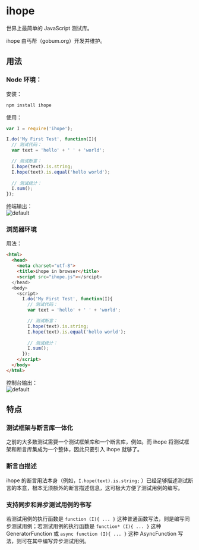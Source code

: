 # ihope
世界上最简单的 JavaScript 测试库。

ihope 由丐帮（gobum.org）开发并维护。

## 用法
### Node 环境：
安装：
```bash
npm install ihope
```
使用：
```js
var I = require('ihope');

I.do('My First Test', function(I){
  // 测试代码：
  var text = 'hello' + ' ' + 'world';

  // 测试断言：
  I.hope(text).is.string;
  I.hope(text).is.equal('hello world');
  
  // 测试统计：
  I.sum();
});
```
终端输出：  
![default](https://user-images.githubusercontent.com/760498/30022768-5e8eae7c-919f-11e7-95a3-7c068bda6458.png)

### 浏览器环境
用法：
```html
<html>
  <head>
    <meta charset="utf-8">
    <title>ihope in browser</title>
    <script src="ihope.js"></srcipt>
  </head>
  <body>
    <script>
      I.do('My First Test', function(I){
        // 测试代码：
        var text = 'hello' + ' ' + 'world';

        // 测试断言：
        I.hope(text).is.string;
        I.hope(text).is.equal('hello world');
        
        // 测试统计：
        I.sum();
      });
    </script>
  </body>
</html>
```
控制台输出：  
![default](https://user-images.githubusercontent.com/760498/30022768-5e8eae7c-919f-11e7-95a3-7c068bda6458.png)
## 特点
### 测试框架与断言库一体化
之前的大多数测试需要一个测试框架库和一个断言库，例如。而 ihope 将测试框架和断言库集成为一个整体，因此只要引入 ihope 就够了。
### 断言自描述
ihope 的断言用法本身（例如，`I.hope(text).is.string;` ）已经足够描述测试断言的本意，根本无须额外的断言描述信息，这可极大方便了测试用例的编写。
### 支持同步和异步测试用例的书写
若测试用例的执行函数是 `function (I){ ... }` 这种普通函数写法，则是编写同步测试用例；若测试用例的执行函数是 `function* (I){ ... }` 这种 GeneratorFunction 或 `async function (I){ ... }` 这种 AsyncFunction 写法，则可在其中编写异步测试用例。
